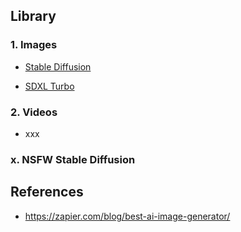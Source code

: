 ## Library

### 1. Images

- [Stable Diffusion](https://stability.ai/stable-image)

- [SDXL Turbo](https://stability.ai/news/stability-ai-sdxl-turbo)

### 2. Videos

- xxx

### x. NSFW Stable Diffusion

## References

- https://zapier.com/blog/best-ai-image-generator/
